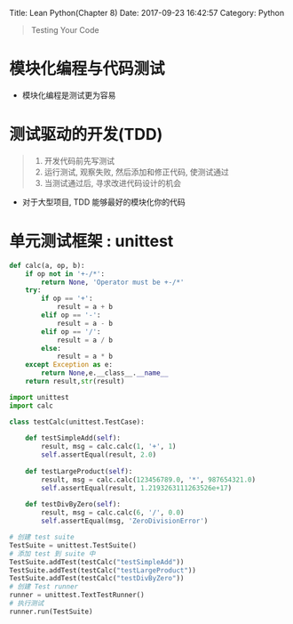 Title: Lean Python(Chapter 8)
Date: 2017-09-23 16:42:57
Category: Python

> Testing Your Code

<!--more-->

模块化编程与代码测试
=================

* 模块化编程是测试更为容易

测试驱动的开发(TDD)
============

> 1. 开发代码前先写测试
> 2. 运行测试, 观察失败, 然后添加和修正代码, 使测试通过
> 3. 当测试通过后, 寻求改进代码设计的机会

* 对于大型项目, TDD 能够最好的模块化你的代码

单元测试框架 : unittest
=====================

```python
def calc(a, op, b):
    if op not in '+-/*':
        return None, 'Operator must be +-/*'
    try:
        if op == '+':
            result = a + b
        elif op == '-':
            result = a - b
        elif op == '/':
            result = a / b
        else:
            result = a * b
    except Exception as e:
        return None,e.__class__.__name__
    return result,str(result)
```

```python
import unittest
import calc

class testCalc(unittest.TestCase):
    
    def testSimpleAdd(self):
        result, msg = calc.calc(1, '+', 1)
        self.assertEqual(result, 2.0)
    
    def testLargeProduct(self):
        result, msg = calc.calc(123456789.0, '*', 987654321.0)
        self.assertEqual(result, 1.2193263111263526e+17)
        
    def testDivByZero(self):
        result, msg = calc.calc(6, '/', 0.0)
        self.assertEqual(msg, 'ZeroDivisionError')

# 创建 test suite
TestSuite = unittest.TestSuite()
# 添加 test 到 suite 中
TestSuite.addTest(testCalc("testSimpleAdd"))
TestSuite.addTest(testCalc("testLargeProduct"))
TestSuite.addTest(testCalc("testDivByZero"))
# 创建 Test runner
runner = unittest.TextTestRunner()
# 执行测试
runner.run(TestSuite)
```

